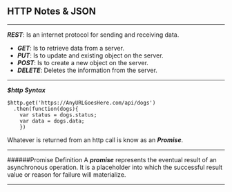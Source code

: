 ## HTTP Notes & JSON

---

***REST***: Is an internet protocol for sending and receiving data.
* ***GET***: Is to retrieve data from a server.
* ***PUT***: Is to update and existing object on the server.
* ***POST***: Is to create a new object on the server.
* ***DELETE***: Deletes the information from the server.

---

***$http Syntax***
```
$http.get('https://AnyURLGoesHere.com/api/dogs')
  .then(function(dogs){
    var status = dogs.status;
    var data = dogs.data;
    })
```
Whatever is returned from an http call is know as an ***Promise***.

---

######Promise Definition
A ***promise*** represents the eventual result of an asynchronous operation. It is a placeholder into which the successful result value or reason for failure will materialize.

---
